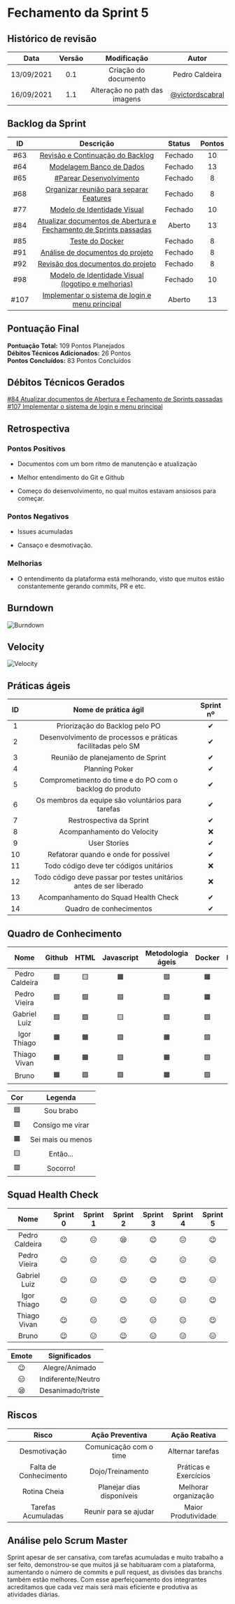 # Fechamento da Sprint 5

## Histórico de revisão

| **Data** |  **Versão** | **Modificação**  |  **Autor** |
|:-:|:-:|:-:|:-:|
|    13/09/2021   |  0.1 | Criação do documento  | Pedro Caldeira  |
| 16/09/2021 | 1.1 | Alteração no path das imagens  | [@victordscabral](https://github.com/victordscabral) |

## Backlog da Sprint 

| **ID** |  **Descrição** | **Status**  |  **Pontos** |
|:-:|:-:|:-:|:-:|
| #63 |  [Revisão e Continuação do Backlog](https://github.com/fga-eps-mds/2021-1-hospitalar/issues/63) | Fechado  | 10 |
| #64 |  [Modelagem Banco de Dados](https://github.com/fga-eps-mds/2021-1-hospitalar/issues/64) | Fechado  | 13 |
| #65 | [#Parear Desenvolvimento](https://github.com/fga-eps-mds/2021-1-hospitalar/issues/65) | Fechado  | 8 |
| #68 | [Organizar reunião para separar Features](https://github.com/fga-eps-mds/2021-1-hospitalar/issues/68) | Fechado | 8 |
| #77 | [Modelo de Identidade Visual](https://github.com/fga-eps-mds/2021-1-hospitalar/issues/77) | Fechado | 10 |
| #84 | [Atualizar documentos de Abertura e Fechamento de Sprints passadas](https://github.com/fga-eps-mds/2021-1-hospitalar/issues/84) | Aberto | 13 |
| #85 | [Teste do Docker](https://github.com/fga-eps-mds/2021-1-hospitalar/issues/88) | Fechado | 8 |
| #91 | [Análise de documentos do projeto](https://github.com/fga-eps-mds/2021-1-hospitalar/issues/91) | Fechado | 8 |
| #92 | [Revisão dos documentos do projeto](https://github.com/fga-eps-mds/2021-1-hospitalar/issues/92) | Fechado | 8 |
| #98 | [Modelo de Identidade Visual (logotipo e melhorias)](https://github.com/fga-eps-mds/2021-1-hospitalar/issues/98) | Fechado | 10 |
| #107 | [Implementar o sistema de login e menu principal](https://github.com/fga-eps-mds/2021-1-hospitalar/issues/107) | Aberto | 13 |

## Pontuação Final

**Pontuação Total:** 109 Pontos Planejados <br>
**Débitos Técnicos Adicionados:** 26 Pontos <br>
**Pontos Concluídos:** 83 Pontos Concluídos <br>

## Débitos Técnicos Gerados

[#84 Atualizar documentos de Abertura e Fechamento de Sprints passadas](https://github.com/fga-eps-mds/2021-1-hospitalar/issues/84)
<br>
[#107 Implementar o sistema de login e menu principal](https://github.com/fga-eps-mds/2021-1-hospitalar/issues/107)

## Retrospectiva

### Pontos Positivos

- Documentos com um bom ritmo de manutenção e atualização

- Melhor entendimento do Git e Github

- Começo do desenvolvimento, no qual muitos estavam ansiosos para começar.

### Pontos Negativos

- Issues acumuladas

- Cansaço e desmotivação.

### Melhorias

- O entendimento da plataforma está melhorando, visto que muitos estão constantemente gerando commits, PR e etc.

## Burndown

![Burndown](/docs/assets/sprints/time_c/sprint_5/Burndown-sprint-5.png) 
  
## Velocity

![Velocity](/docs/assets/sprints/time_c/sprint_5/Velcity-sprint-5.png)  
  
## Práticas ágeis
  
|ID    | Nome de prática ágil    | Sprint nº |
| :-: | :-: | :-: |
| 1    | Priorização do Backlog pelo PO | &#10004; |
| 2    | Desenvolvimento de processos e práticas facilitadas pelo SM | &#10004; |
| 3    | Reunião de planejamento de Sprint | &#10004; |
| 4    | Planning Poker | &#10004; |
| 5    | Comprometimento do time e do PO com o backlog do produto | &#10004; |
| 6    | Os membros da equipe são voluntários para tarefas | &#10004; |
| 7    | Restrospectiva da Sprint | &#10004; |
| 8    | Acompanhamento do Velocity | &#10060; |
| 9    | User Stories | &#10004; |
| 10 |    Refatorar quando e onde for possível | &#10004; |
| 11 | Todo código deve ter códigos unitários | &#10060; |
| 12 |    Todo código deve passar por testes unitários antes de ser liberado | &#10060; |
| 13 |     Acompanhamento do Squad Health Check | &#10004; |
| 14 |    Quadro de conhecimentos| &#10004; |
  
## Quadro de Conhecimento

| Nome | Github | HTML | Javascript | Metodologia ágeis | Docker | Django | Mongodb |
| :-: | :-: | :-: | :-: | :-: | :-: | :-: | :-: |
| Pedro Caldeira | &#129001; | &#129000; | &#128999; | &#129001; | &#128999; | &#129000; | &#129000; | 
| Pedro Vieira | &#129001; | &#129001; | &#128998; | &#129001; | &#128999; | &#129000;| &#129001; | 
| Gabriel Luiz | &#129001; | &#129001; | &#129000; | &#129001; | &#129001; | &#129000; | &#129001; | 
| Igor Thiago | &#128999; | &#128999; | &#129001; | &#128999; | &#129001; | &#129001; | &#129001; | 
| Thiago Vivan | &#128999; | &#128999; | &#129001; | &#128999; | &#129001; | &#129001; | &#129001; | 
| Bruno | &#128999; | &#129001; | &#129001; | &#128999; | &#129001; | &#129001; | &#129001; |  


| Cor | Legenda |
| :-: | :-: |
| &#128998; | Sou brabo |
| &#129001;| Consigo me virar |
| &#128999; | Sei mais ou menos|
| &#129000;  | Então... |
| &#128997; | Socorro!|
  
## Squad Health Check
  
| Nome | Sprint 0 | Sprint 1 | Sprint 2 | Sprint 3 | Sprint 4 | Sprint 5 |
| :-: | :-: | :-: | :-: | :-: | :-: | :-: |
| Pedro Caldeira | &#128521; | &#128529; | &#128554; | &#128521; | &#128529; | &#128521; |
| Pedro Vieira | &#128521; | &#128529; | &#128529; | &#128521; | &#128529; | &#128529; |
| Gabriel Luiz | &#128521; | &#128529; | &#128521; | &#128521; | &#128521; | &#128529; |
| Igor Thiago  | &#128521; | &#128529; | &#128521; | &#128529; | &#128529; | &#128521; |
| Thiago Vivan  | &#128521; | &#128529; | &#128521; | &#128529; | &#128529; | &#128521; |
| Bruno  | &#128521; | &#128529; | &#128521; | &#128529; | &#128529; | &#128529;  |

| Emote | Significados |
| :-: | :-: |
| &#128521; | Alegre/Animado |
| &#128529; | Indiferente/Neutro |
| &#128554; | Desanimado/triste |

## Riscos

|  **Risco**  | **Ação Preventiva** |	**Ação Reativa** |
|:-:|:-:|:-:|
| Desmotivação | Comunicação com o time | Alternar tarefas |
| Falta de Conhecimento | Dojo/Treinamento | Práticas e Exercícios |
| Rotina Cheia | Planejar dias disponíveis | Melhorar organização |
| Tarefas Acumuladas | Reunir para se ajudar | Maior Produtividade
  
<!-- ## Burndown de Riscos (???) -->

## Análise pelo Scrum Master

Sprint apesar de ser cansativa, com tarefas acumuladas e muito trabalho a ser feito, demonstrou-se que muitos já se habituaram com a plataforma, aumentando o número de commits e pull request, as divisões das branchs também estão melhores. Com esse aperfeiçoamento dos integrantes acreditamos que cada vez mais será mais eficiente e produtiva as atividades diárias. 